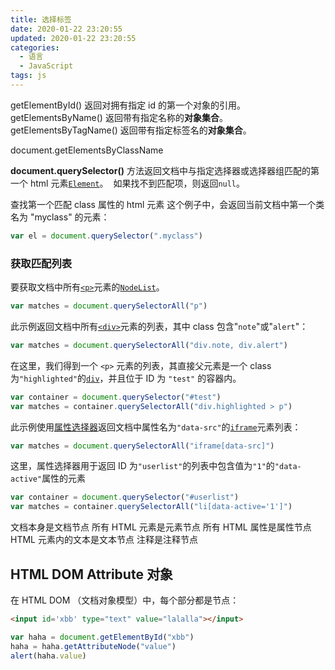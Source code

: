 ```yaml
---
title: 选择标签
date: 2020-01-22 23:20:55
updated: 2020-01-22 23:20:55
categories:
  - 语言
  - JavaScript
tags: js
---
```


getElementById() 返回对拥有指定 id 的第一个对象的引用。
getElementsByName() 返回带有指定名称的**对象集合**。
getElementsByTagName() 返回带有指定标签名的**对象集合**。

document.getElementsByClassName

**document.querySelector()**
方法返回文档中与指定选择器或选择器组匹配的第一个 html 元素[`Element`](https://developer.mozilla.org/zh-CN/docs/Web/API/Element)。  如果找不到匹配项，则返回`null`。

查找第一个匹配 class 属性的 html 元素
这个例子中，会返回当前文档中第一个类名为 "myclass" 的元素：

```js
var el = document.querySelector(".myclass")
```

<!-- more -->

### 获取匹配列表

要获取文档中所有[`<p>`](https://developer.mozilla.org/zh-CN/docs/Web/HTML/Element/p "HTML <p>元素（或者说 HTML 段落元素）表示文本的一个段落。该元素通常表现为一整块与相邻文本分离的文本，或以垂直的空白隔离或以首行缩进。另外，`<p>` 是块级元素。")元素的[`NodeList`](https://developer.mozilla.org/zh-CN/docs/Web/API/NodeList)。

```js
var matches = document.querySelectorAll("p")
```

此示例返回文档中所有[`<div>`](https://developer.mozilla.org/zh-CN/docs/Web/HTML/Element/div "HTML `<div>` 元素 (或 HTML 文档分区元素) 是一个通用型的流内容容器，在不使用CSS的情况下，其对内容或布局没有任何影响。")元素的列表，其中 class 包含"`note`"或"`alert`"：

```js
var matches = document.querySelectorAll("div.note, div.alert")
```

在这里，我们得到一个 `<p>` 元素的列表，其直接父元素是一个 class 为`"highlighted"`的[`div`](https://developer.mozilla.org/zh-CN/docs/Web/API/Div)，并且位于 ID 为 `"test"` 的容器内。

```js
var container = document.querySelector("#test")
var matches = container.querySelectorAll("div.highlighted > p")
```

此示例使用[属性选择器](https://developer.mozilla.org/en-US/docs/Web/CSS/Attribute_selectors)返回文档中属性名为`"data-src"`的[`iframe`](https://developer.mozilla.org/zh-CN/docs/Web/API/Iframe)元素列表：

```js
var matches = document.querySelectorAll("iframe[data-src]")
```

这里，属性选择器用于返回 ID 为`"userlist"`的列表中包含值为`"1"`的`"data-active"`属性的元素

```js
var container = document.querySelector("#userlist")
var matches = container.querySelectorAll("li[data-active='1']")
```

文档本身是文档节点
所有 HTML 元素是元素节点
所有 HTML 属性是属性节点
HTML 元素内的文本是文本节点
注释是注释节点

<!-- more -->

## HTML DOM Attribute 对象

在 HTML DOM （文档对象模型）中，每个部分都是节点：

```html
<input id='xbb' type="text" value="lalalla"></input>
```

```js
var haha = document.getElementById("xbb")
haha = haha.getAttributeNode("value")
alert(haha.value)
```
